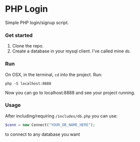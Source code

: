 # PHP Login

Simple PHP login/signup script.

### Get started

1. Clone the repo.
2. Create a database in your mysql client. I've called mine `db`.

### Run

On OSX, in the terminal, `cd` into the project.
Run:

```console
php -S localhost:8888
```

Now you can go to localhost:8888 and see your project running.

### Usage

After including/requiring `/includes/db.php` you can use:
```php
$conn = new Connect("YOUR_DB_NAME_HERE");
```
to connect to any database you want
